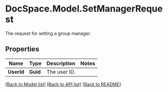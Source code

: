 # DocSpace.Model.SetManagerRequest
The request for setting a group manager.

## Properties

Name | Type | Description | Notes
------------ | ------------- | ------------- | -------------
**UserId** | **Guid** | The user ID. | 

[[Back to Model list]](../README.md#documentation-for-models) [[Back to API list]](../README.md#documentation-for-api-endpoints) [[Back to README]](../README.md)

